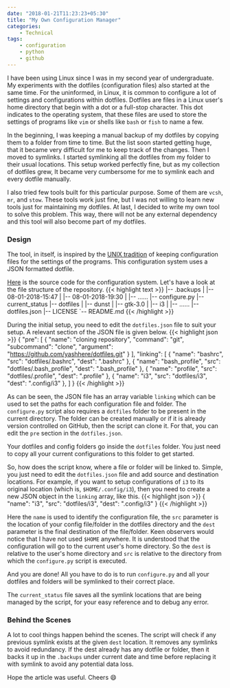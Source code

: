 ```yaml
---
date: "2018-01-21T11:23:23+05:30"
title: "My Own Configuration Manager"
categories:
    - Technical
tags:
    - configuration
    - python
    - github
---
```


I have been using Linux since I was in my second year of undergraduate. My experiments with the dotfiles (configuration files) also started at the same time. For the uninformed, in Linux, it is common to configure a lot of settings and configurations within dotfiles. Dotfiles are files in a Linux user's home directory that begin with a dot or a full-stop character. This dot indicates to the operating system, that these files are used to store the settings of programs like `vim` or shells like `bash` or `fish` to name a few.

In the beginning, I was keeping a manual backup of my dotfiles by copying them  to a folder from time to time. But the list soon started getting huge, that it became very difficult for me to keep track of the changes. Then I moved to symlinks. I started symlinking all the dotfiles from my folder to their usual locations. This setup worked perfectly fine, but as my collection of dotfiles grew, It became very cumbersome for me to symlink each and every dotfile manually.

I also tried few tools built for this particular purpose. Some of them are `vcsh`, `mr`, and `stow`. These tools work just fine, but I was not willing to learn new tools just for maintaining my dotfiles. At last, I decided to write my own tool to solve this problem. This way, there will not be any external dependency and this tool will also become part of my dotfiles.

### Design
The tool, in itself, is inspired by the [UNIX tradition](https://en.wikipedia.org/wiki/Configuration_file#UNIX/Linux) of keeping configuration files for the settings of the programs. This configuration system uses a JSON formatted dotfile.

[Here](https://github.com/yashhere/ConMan) is the source code for the configuration system. Let's have a look at the file structure of the repository.
{{< highlight text >}}
|-- .backups
|   |-- 08-01-2018-15:47
|   |-- 08-01-2018-19:30
|   |-- ......
|-- configure.py
|-- current_status
|-- dotfiles
|   |-- dunst
|   |-- gtk-3.0
|   |-- i3
|   |-- ......
|-- dotfiles.json
|-- LICENSE
`-- README.md
{{< /highlight >}}

During the initial setup, you need to edit the `dotfiles.json` file to suit your setup. A relevant section of the JSON file is given below.
{{< highlight json >}}
{
  "pre": [
    {
      "name": "cloning repository",
      "command": "git",
      "subcommand": "clone",
      "argument": "https://github.com/yashhere/dotfiles.git"
    }
  ],
  "linking": [
      {
        "name": "bashrc",
        "src": "dotfiles/.bashrc",
        "dest": ".bashrc"
      },
      {
        "name": "bash_profile",
        "src": "dotfiles/.bash_profile",
        "dest": ".bash_profile"
      },
      {
        "name": "profile",
        "src": "dotfiles/.profile",
        "dest": ".profile"
      },
      {
        "name": "i3",
        "src": "dotfiles/i3",
        "dest": ".config/i3"
      },
  ]
}
{{< /highlight >}}

As can be seen, the JSON file has an array variable `linking` which can be used to set the paths for each configuration file and folder. The `configure.py` script also requires a `dotfiles` folder to be present in the current directory. The folder can be created manually or if it is already version controlled on GitHub, then the script can clone it. For that, you can edit the `pre` section in the `dotfiles.json`.

Your dotfiles and config folders go inside the `dotfiles` folder. You just need to copy all your current configurations to this folder to get started.

So, how does the script know, where a file or folder will be linked to. Simple, you just need to edit the `dotfiles.json` file and add source and destination locations. For example, if you want to setup configurations of `i3` to its original location (which is, `$HOME/.config/i3`), then you need to create a new JSON object in the `linking` array, like this.
{{< highlight json >}}
{
  "name": "i3",
  "src": "dotfiles/i3",
  "dest": ".config/i3"
}
{{< /highlight >}}

Here the `name` is used to identify the configuration file, the `src` parameter is the location of your config file/folder in the dotfiles directory and the `dest` parameter is the final destination of the file/folder. Keen observers would notice that I have not used `$HOME` anywhere. It is understood that the configuration will go to the current user's home directory. So the `dest` is relative to the user's home directory and `src` is relative to the directory from which the `configure.py` script is executed.

And you are done! All you have to do is to run `configure.py` and all your dotfiles and folders will be symlinked to their correct place.

The `current_status` file saves all the symlink locations that are being managed by the script, for your easy reference and to debug any error.

### Behind the Scenes
A lot to cool things happen behind the scenes. The script will check if any previous symlink exists at the given `dest` location. It removes any symlinks to avoid redundancy. If the dest already has any dotfile or folder, then it backs it up in the `.backups` under current date and time before replacing it with symlink to avoid any potential data loss.


Hope the article was useful. Cheers :smile:
